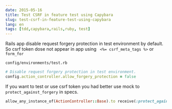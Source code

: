 ```yaml
---
date: 2015-05-16
title: Test CSRF in feature test using Capybara
slug: test-csrf-in-feature-test-using-capybara
lang: en
tags: [tdd,capybara,rails,ruby, test]
---
```


Rails app disable request forgery protection in test environment by default.
So csrf token dose not appear in app using ` <%= csrf_meta_tags %>` or `form_for`

`config/environments/test.rb`

```ruby
# Disable request forgery protection in test environment.
config.action_controller.allow_forgery_protection = false
```

If you want to test or use csrf token you had better use mock to `protect_against_forgery` in specs.

```ruby
allow_any_instance_of(ActionController::Base).to receive(:protect_against_forgery?).and_return(true)
```
